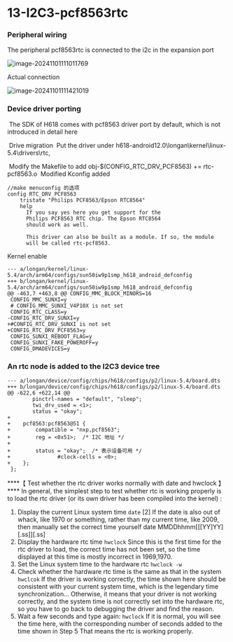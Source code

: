 # 13-I2C3-pcf8563rtc

### Peripheral wiring

The peripheral pcf8563rtc is connected to the i2c in the expansion port

![image-20241101111011769](http://tanzhtanzh.oss-cn-shenzhen.aliyuncs.com/img/image-20241101111011769.png)

Actual connection

![image-20241101111421019](http://tanzhtanzh.oss-cn-shenzhen.aliyuncs.com/img/image-20241101111421019.png)

###  Device driver porting

​	The SDK of H618 comes with pcf8563 driver port by default, which is not introduced in detail here

​	Drive migration
​	Put the driver under h618-android12.0\longan\kernel\linux-5.4\drivers\rtc,

​	Modify the Makefile to add obj-$(CONFIG_RTC_DRV_PCF8563) += rtc-pcf8563.o
​	Modified Kconfig added

```
//make menuconfig 的选项
config RTC_DRV_PCF8563
	tristate "Philips PCF8563/Epson RTC8564"
	help
	  If you say yes here you get support for the
	  Philips PCF8563 RTC chip. The Epson RTC8564
	  should work as well.

	  This driver can also be built as a module. If so, the module
	  will be called rtc-pcf8563.

```

Kernel enable

```
--- a/longan/kernel/linux-5.4/arch/arm64/configs/sun50iw9p1smp_h618_android_defconfig
+++ b/longan/kernel/linux-5.4/arch/arm64/configs/sun50iw9p1smp_h618_android_defconfig
@@ -463,7 +463,8 @@ CONFIG_MMC_BLOCK_MINORS=16
 CONFIG_MMC_SUNXI=y
 # CONFIG_MMC_SUNXI_V4P10X is not set
 CONFIG_RTC_CLASS=y
-CONFIG_RTC_DRV_SUNXI=y
+#CONFIG_RTC_DRV_SUNXI is not set
+CONFIG_RTC_DRV_PCF8563=y
 CONFIG_SUNXI_REBOOT_FLAG=y
 CONFIG_SUNXI_FAKE_POWEROFF=y
 CONFIG_DMADEVICES=y

```

### An rtc node is added to the I2C3 device tree

```
--- a/longan/device/config/chips/h618/configs/p2/linux-5.4/board.dts
+++ b/longan/device/config/chips/h618/configs/p2/linux-5.4/board.dts
@@ -622,6 +622,14 @@
        pinctrl-names = "default", "sleep";
        twi_drv_used = <1>;
        status = "okay";
+
+    pcf8563:pcf8563@51 {
+        compatible = "nxp,pcf8563";
+        reg = <0x51>;  /* I2C 地址 */
+
+        status = "okay";  /* 表示设备可用 */
+               #clock-cells = <0>;
+    };
 };

```

***\*【 Test whether the rtc driver works normally with date and hwclock 】
**** In general, the simplest step to test whether rtc is working properly is to load the rtc driver (or its own driver has been compiled into the kernel) :
1. Display the current Linux system time
`date`
[2] If the date is also out of whack, like 1970 or something, rather than my current time, like 2009, then manually set the correct time yourself
date MMDDhhmm[[[YY]YY][.ss]][.ss]
3. Display the hardware rtc time
`hwclock`
Since this is the first time for the rtc driver to load, the correct time has not been set, so the time displayed at this time is mostly incorrect in 1969,1970.
4. Set the Linux system time to the hardware rtc
`hwclock -w`
5. Check whether the hardware rtc time is the same as that in the system
`hwclcok`
If the driver is working correctly, the time shown here should be consistent with your current system time, which is the legendary time synchronization...
Otherwise, it means that your driver is not working correctly, and the system time is not correctly set into the hardware rtc, so you have to go back to debugging the driver and find the reason.
6. Wait a few seconds and type again:
`hwclock`
If it is normal, you will see the time here, with the corresponding number of seconds added to the time shown in Step 5
That means the rtc is working properly.

